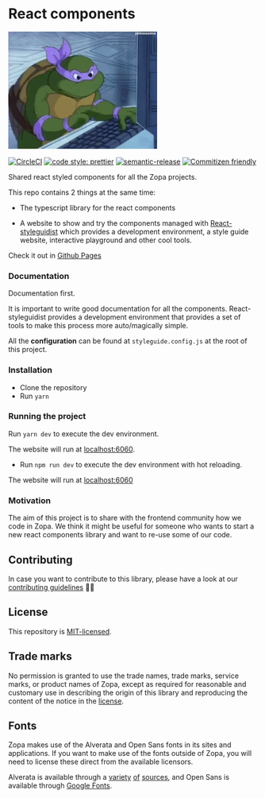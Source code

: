 # React components

<img src="./etc/images/turtle.gif" />

[![CircleCI](https://circleci.com/gh/zopaUK/react-components/tree/master.svg?style=svg)](https://circleci.com/gh/zopaUK/react-components/tree/master)
[![code style: prettier](https://img.shields.io/badge/code_style-prettier-ff69b4.svg?style=flat-square)](https://github.com/prettier/prettier)
[![semantic-release](https://img.shields.io/badge/%20%20%F0%9F%93%A6%F0%9F%9A%80-semantic--release-e10079.svg)](https://github.com/semantic-release/semantic-release)
[![Commitizen friendly](https://img.shields.io/badge/commitizen-friendly-brightgreen.svg)](http://commitizen.github.io/cz-cli/)

Shared react styled components for all the Zopa projects.

This repo contains 2 things at the same time:

- The typescript library for the react components

- A website to show and try the components managed with [React-styleguidist](https://react-styleguidist.js.org)
  which provides a development environment, a style guide website,
  interactive playground and other cool tools.

Check it out in [Github Pages](https://zopauk.github.io/react-components/)

### Documentation

Documentation first.

It is important to write good documentation for all the components.
React-styleguidist provides a development environment that provides a set of tools to make this process
more auto/magically simple.

All the **configuration** can be found at `styleguide.config.js` at the root of this project.

### Installation

- Clone the repository
- Run `yarn`

### Running the project

Run `yarn dev` to execute the dev environment.

The website will run at [localhost:6060](http://localhost:6060).

- Run `npm run dev` to execute the dev environment with hot reloading.

The website will run at [localhost:6060](http://localhost:6060)

### Motivation

The aim of this project is to share with the frontend community how we code in Zopa. We think it might be useful for
someone who wants to start a new react components library and want to re-use some of our code.

## Contributing

In case you want to contribute to this library, please have a look at our [contributing guidelines](./CONTRIBUTING.md) 🙌🏼

## License

This repository is [MIT-licensed](./LICENSE).

## Trade marks

No permission is granted to use the trade names, trade marks, service marks, or product names of Zopa, except as required
for reasonable and customary use in describing the origin of this library and reproducing the content of the notice in
the [license](./LICENSE).

## Fonts

Zopa makes use of the Alverata and Open Sans fonts in its sites and applications. If you want to make use of the fonts outside of Zopa, you will need to license these direct from the available licensors. 

Alverata is available through a [variety](https://www.myfonts.com/fonts/type-together/alverata/) [of](https://fonts.adobe.com/fonts/alverata) [sources](https://www.type-together.com/alverata-font), and Open Sans is available through [Google Fonts](https://fonts.google.com/).
